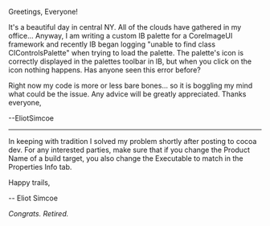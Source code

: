 Greetings, Everyone!

It's a beautiful day in central NY. All of the clouds have gathered in my office...
Anyway, I am writing a custom IB palette for a CoreImageUI framework and recently IB began logging "unable to find class CIControlsPalette" when trying to load the palette. The palette's icon is correctly displayed in the palettes toolbar in IB, but when you click on the icon nothing happens. Has anyone seen this error before?

Right now my code is more or less bare bones... so it is boggling my mind what could be the issue.
Any advice will be greatly appreciated.
Thanks everyone,

--EliotSimcoe

----

In keeping with tradition I solved my problem shortly after posting to cocoa dev. For any interested parties, make sure that if you change the Product Name of a build target, you also change the Executable to match in the Properties Info tab.

Happy trails,

-- Eliot Simcoe

*Congrats. Retired.*
